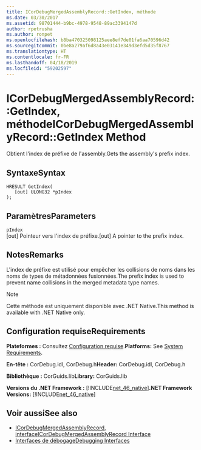 ```yaml
---
title: ICorDebugMergedAssemblyRecord::GetIndex, méthode
ms.date: 03/30/2017
ms.assetid: 98701444-b9bc-4978-9548-89ac3394147d
author: rpetrusha
ms.author: ronpet
ms.openlocfilehash: b8ba470325098125aee8ef7de01fa6aa70596d42
ms.sourcegitcommit: 0be8a279af6d8a43e03141e349d3efd5d35f8767
ms.translationtype: HT
ms.contentlocale: fr-FR
ms.lasthandoff: 04/18/2019
ms.locfileid: "59202597"
---
```

# <a name="icordebugmergedassemblyrecordgetindex-method"></a><span data-ttu-id="a9fc5-102">ICorDebugMergedAssemblyRecord::GetIndex, méthode</span><span class="sxs-lookup"><span data-stu-id="a9fc5-102">ICorDebugMergedAssemblyRecord::GetIndex Method</span></span>
<span data-ttu-id="a9fc5-103">Obtient l'index de préfixe de l'assembly.</span><span class="sxs-lookup"><span data-stu-id="a9fc5-103">Gets the assembly's prefix index.</span></span>  
  
## <a name="syntax"></a><span data-ttu-id="a9fc5-104">Syntaxe</span><span class="sxs-lookup"><span data-stu-id="a9fc5-104">Syntax</span></span>  
  
```  
HRESULT GetIndex(  
   [out] ULONG32 *pIndex  
);  
```  
  
## <a name="parameters"></a><span data-ttu-id="a9fc5-105">Paramètres</span><span class="sxs-lookup"><span data-stu-id="a9fc5-105">Parameters</span></span>  
 `pIndex`  
 <span data-ttu-id="a9fc5-106">[out] Pointeur vers l'index de préfixe.</span><span class="sxs-lookup"><span data-stu-id="a9fc5-106">[out] A pointer to the prefix index.</span></span>  
  
## <a name="remarks"></a><span data-ttu-id="a9fc5-107">Notes</span><span class="sxs-lookup"><span data-stu-id="a9fc5-107">Remarks</span></span>  
 <span data-ttu-id="a9fc5-108">L'index de préfixe est utilisé pour empêcher les collisions de noms dans les noms de types de métadonnées fusionnées.</span><span class="sxs-lookup"><span data-stu-id="a9fc5-108">The prefix index is used to prevent name collisions in the merged metadata type names.</span></span>  
  
> [!NOTE]
>  <span data-ttu-id="a9fc5-109">Cette méthode est uniquement disponible avec .NET Native.</span><span class="sxs-lookup"><span data-stu-id="a9fc5-109">This method is available with .NET Native only.</span></span>  
  
## <a name="requirements"></a><span data-ttu-id="a9fc5-110">Configuration requise</span><span class="sxs-lookup"><span data-stu-id="a9fc5-110">Requirements</span></span>  
 <span data-ttu-id="a9fc5-111">**Plateformes :** Consultez [Configuration requise](../../../../docs/framework/get-started/system-requirements.md).</span><span class="sxs-lookup"><span data-stu-id="a9fc5-111">**Platforms:** See [System Requirements](../../../../docs/framework/get-started/system-requirements.md).</span></span>  
  
 <span data-ttu-id="a9fc5-112">**En-tête :** CorDebug.idl, CorDebug.h</span><span class="sxs-lookup"><span data-stu-id="a9fc5-112">**Header:** CorDebug.idl, CorDebug.h</span></span>  
  
 <span data-ttu-id="a9fc5-113">**Bibliothèque :** CorGuids.lib</span><span class="sxs-lookup"><span data-stu-id="a9fc5-113">**Library:** CorGuids.lib</span></span>  
  
 <span data-ttu-id="a9fc5-114">**Versions du .NET Framework :** [!INCLUDE[net_46_native](../../../../includes/net-46-native-md.md)]</span><span class="sxs-lookup"><span data-stu-id="a9fc5-114">**.NET Framework Versions:** [!INCLUDE[net_46_native](../../../../includes/net-46-native-md.md)]</span></span>  
  
## <a name="see-also"></a><span data-ttu-id="a9fc5-115">Voir aussi</span><span class="sxs-lookup"><span data-stu-id="a9fc5-115">See also</span></span>

- [<span data-ttu-id="a9fc5-116">ICorDebugMergedAssemblyRecord, interface</span><span class="sxs-lookup"><span data-stu-id="a9fc5-116">ICorDebugMergedAssemblyRecord Interface</span></span>](../../../../docs/framework/unmanaged-api/debugging/icordebugmergedassemblyrecord-interface.md)
- [<span data-ttu-id="a9fc5-117">Interfaces de débogage</span><span class="sxs-lookup"><span data-stu-id="a9fc5-117">Debugging Interfaces</span></span>](../../../../docs/framework/unmanaged-api/debugging/debugging-interfaces.md)
